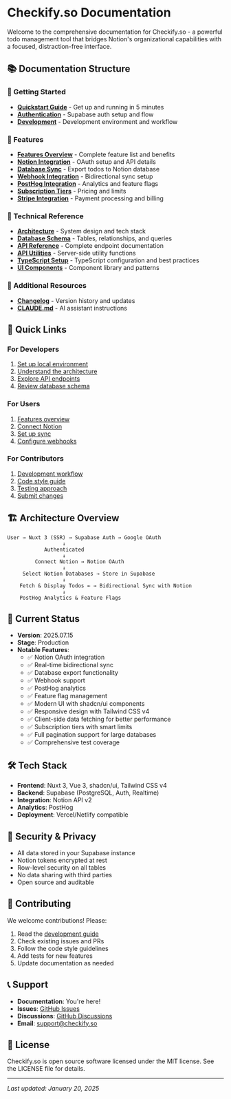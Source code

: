 # Checkify.so Documentation

Welcome to the comprehensive documentation for Checkify.so - a powerful todo management tool that bridges Notion's organizational capabilities with a focused, distraction-free interface.

## 📚 Documentation Structure

### 🚀 Getting Started
- **[Quickstart Guide](./getting-started/quickstart.md)** - Get up and running in 5 minutes
- **[Authentication](./getting-started/authentication.md)** - Supabase auth setup and flow
- **[Development](./getting-started/development.md)** - Development environment and workflow

### 🎯 Features
- **[Features Overview](./features/overview.md)** - Complete feature list and benefits
- **[Notion Integration](./features/notion-integration.md)** - OAuth setup and API details
- **[Database Sync](./features/notion-sync-feature.md)** - Export todos to Notion database
- **[Webhook Integration](./features/webhook-integration.md)** - Bidirectional sync setup
- **[PostHog Integration](./features/posthog-integration.md)** - Analytics and feature flags
- **[Subscription Tiers](./features/subscription-tiers.md)** - Pricing and limits
- **[Stripe Integration](./features/stripe-integration.md)** - Payment processing and billing

### 🔧 Technical Reference
- **[Architecture](./technical/architecture.md)** - System design and tech stack
- **[Database Schema](./technical/database-schema.md)** - Tables, relationships, and queries
- **[API Reference](./technical/api-reference.md)** - Complete endpoint documentation
- **[API Utilities](./technical/api-utilities.md)** - Server-side utility functions
- **[TypeScript Setup](./technical/typescript-setup.md)** - TypeScript configuration and best practices
- **[UI Components](./technical/ui-components.md)** - Component library and patterns

### 📝 Additional Resources
- **[Changelog](./changelog.md)** - Version history and updates
- **[CLAUDE.md](../CLAUDE.md)** - AI assistant instructions

## 🎯 Quick Links

### For Developers
1. [Set up local environment](./getting-started/quickstart.md)
2. [Understand the architecture](./technical/architecture.md)
3. [Explore API endpoints](./technical/api-reference.md)
4. [Review database schema](./technical/database-schema.md)

### For Users
1. [Features overview](./features/overview.md)
2. [Connect Notion](./features/notion-integration.md)
3. [Set up sync](./features/notion-sync-feature.md)
4. [Configure webhooks](./features/webhook-integration.md)

### For Contributors
1. [Development workflow](./getting-started/development.md)
2. [Code style guide](./getting-started/development.md#code-style)
3. [Testing approach](./getting-started/development.md#testing)
4. [Submit changes](./getting-started/development.md#contributing)

## 🏗️ Architecture Overview

```
User → Nuxt 3 (SSR) → Supabase Auth → Google OAuth
                  ↓
            Authenticated
                  ↓
         Connect Notion → Notion OAuth
                  ↓
     Select Notion Databases → Store in Supabase
                  ↓
    Fetch & Display Todos ← → Bidirectional Sync with Notion
                  ↓
    PostHog Analytics & Feature Flags
```

## 🚦 Current Status

- **Version**: 2025.07.15
- **Stage**: Production
- **Notable Features**:
  - ✅ Notion OAuth integration
  - ✅ Real-time bidirectional sync
  - ✅ Database export functionality
  - ✅ Webhook support
  - ✅ PostHog analytics
  - ✅ Feature flag management
  - ✅ Modern UI with shadcn/ui components
  - ✅ Responsive design with Tailwind CSS v4
  - ✅ Client-side data fetching for better performance
  - ✅ Subscription tiers with smart limits
  - ✅ Full pagination support for large databases
  - ✅ Comprehensive test coverage

## 🛠️ Tech Stack

- **Frontend**: Nuxt 3, Vue 3, shadcn/ui, Tailwind CSS v4
- **Backend**: Supabase (PostgreSQL, Auth, Realtime)
- **Integration**: Notion API v2
- **Analytics**: PostHog
- **Deployment**: Vercel/Netlify compatible

## 🔐 Security & Privacy

- All data stored in your Supabase instance
- Notion tokens encrypted at rest
- Row-level security on all tables
- No data sharing with third parties
- Open source and auditable

## 🤝 Contributing

We welcome contributions! Please:
1. Read the [development guide](./getting-started/development.md)
2. Check existing issues and PRs
3. Follow the code style guidelines
4. Add tests for new features
5. Update documentation as needed

## 📞 Support

- **Documentation**: You're here! 
- **Issues**: [GitHub Issues](https://github.com/your-org/checkify/issues)
- **Discussions**: [GitHub Discussions](https://github.com/your-org/checkify/discussions)
- **Email**: support@checkify.so

## 📄 License

Checkify.so is open source software licensed under the MIT license. See the LICENSE file for details.

---

*Last updated: January 20, 2025*